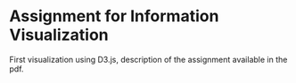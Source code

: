 # Assignment for Information Visualization
First visualization using D3.js, description of the assignment available in the pdf.
